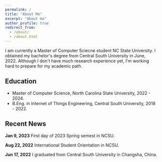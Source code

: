 ```yaml
---
permalink: /
title: "About Me"
excerpt: "About me"
author_profile: true
redirect_from: 
  - /about/
  - /about.html
---
```


I am currently a Master of Computer Sciecne student NC State University. I obtained my bachelor's degree from Central South University in June, 2022. Although I don't have much research experience yet, I'm working hard to prepare for my academic path.

Education
------
- Master of Computer Science, North Carolina State University, 2022 - 2024.
- B.Eng. in Internet of Things Engineering, Central South University, 2018 - 2022.

Recent News
------
**Jan 9, 2023**	First day of 2023 Spring semest in NCSU.

**Aug 22, 2022**	 International Student Orientation in NCSU.

**Jun 17, 2022**	I graduated from Central South University in Changsha, China.
